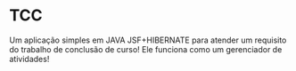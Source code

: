 # TCC

Um aplicação simples em JAVA JSF+HIBERNATE para atender um requisito do trabalho de conclusão de curso! Ele funciona como um gerenciador de atividades!
